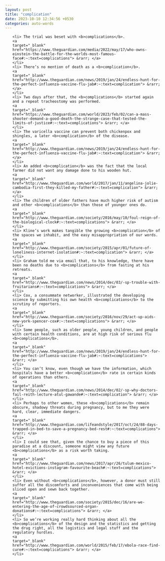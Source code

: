 ```yaml
---
layout: post
title: "complication"
date: 2023-10-10 12:34:56 +0530
categories: auto-words
---
```

<ol>

    <li> The trial was beset with <b>complications</b>.
    <a 
    target="_blank" 
    href="https://www.theguardian.com/media/2022/may/17/who-owns-einstein-the-battle-for-the-worlds-most-famous-face#:~:text=complications"> &rarr; </a>
    </li>
    <li> There’s no mention of death as a <b>complication</b>.
    <a 
    target="_blank" 
    href="http://www.theguardian.com/news/2019/jan/24/endless-hunt-for-the-perfect-influenza-vaccine-flu-jab#:~:text=complication"> &rarr; </a>
    </li>
    <li> Two days after that, the <b>complications</b> started again and a repeat tracheostomy was performed.
    <a 
    target="_blank" 
    href="https://www.theguardian.com/world/2023/feb/02/can-a-mass-shooter-demand-a-good-death-the-strange-case-that-tested-the-limits-of-justice#:~:text=complications"> &rarr; </a>
    </li>
    <li> The varicella vaccine can prevent both chickenpox and shingles, a later <b>complication</b> of the disease.
    <a 
    target="_blank" 
    href="http://www.theguardian.com/news/2019/jan/24/endless-hunt-for-the-perfect-influenza-vaccine-flu-jab#:~:text=complication"> &rarr; </a>
    </li>
    <li> An added <b>complication</b> was the fact that the local farmer did not want any damage done to his wooden hut.
    <a 
    target="_blank" 
    href="http://www.theguardian.com/world/2017/jan/11/angelina-jolie-cambodia-first-they-killed-my-father#:~:text=complication"> &rarr; </a>
    </li>
    <li> The children of older fathers have much higher risk of autism and other <b>complications</b> than those of younger ones do.
    <a 
    target="_blank" 
    href="http://www.theguardian.com/society/2016/may/10/foul-reign-of-the-biological-clock#:~:text=complications"> &rarr; </a>
    </li>
    <li> Kline’s work makes tangible the growing <b>complication</b> of the spaces we inhabit, and the easy misappropriation of our words.
    <a 
    target="_blank" 
    href="http://www.theguardian.com/society/2015/apr/01/future-of-loneliness-internet-isolation#:~:text=complication"> &rarr; </a>
    </li>
    <li> Graham told me via email that, to his knowledge, there have been no deaths due to <b>complications</b> from fasting at his retreats.
    <a 
    target="_blank" 
    href="http://www.theguardian.com/news/2014/dec/03/-sp-trouble-with-fruitarians#:~:text=complications"> &rarr; </a>
    </li>
    <li> Cox, a consummate networker, illustrated the developing science by submitting his own health <b>complications</b> to the scrutiny of reporters.
    <a 
    target="_blank" 
    href="http://www.theguardian.com/society/2016/nov/29/act-up-aids-new-york-spencer-cox#:~:text=complications"> &rarr; </a>
    </li>
    <li> Some people, such as older people, young children, and people with certain health conditions, are at high risk of serious flu <b>complications</b>.
    <a 
    target="_blank" 
    href="http://www.theguardian.com/news/2019/jan/24/endless-hunt-for-the-perfect-influenza-vaccine-flu-jab#:~:text=complications"> &rarr; </a>
    </li>
    <li> You can’t know, even though we have the information, which hospitals have a better <b>complication</b> rate in certain kinds of operations than others.
    <a 
    target="_blank" 
    href="http://www.theguardian.com/news/2014/dec/02/-sp-why-doctors-fail-reith-lecture-atul-gawande#:~:text=complication"> &rarr; </a>
    </li>
    <li> Perhaps to other women, these <b>complications</b> remain obscure, shadowy threats during pregnancy, but to me they were hard, clear, immediate dangers.
    <a 
    target="_blank" 
    href="http://www.theguardian.com/lifeandstyle/2017/oct/24/88-days-trapped-in-bed-to-save-a-pregnancy-bed-rest#:~:text=complications"> &rarr; </a>
    </li>
    <li> I could see that, given the chance to buy a piece of this paradise at a discount, someone might view any future <b>complications</b> as a risk worth taking.
    <a 
    target="_blank" 
    href="http://www.theguardian.com/news/2017/apr/26/tulum-mexico-hotel-evictions-instagram-favourite-beach#:~:text=complications"> &rarr; </a>
    </li>
    <li> Even without <b>complications</b>, however, a donor must still suffer all the discomforts and inconveniences that come with being sliced open and sewn back together.
    <a 
    target="_blank" 
    href="http://www.theguardian.com/society/2015/dec/16/are-we-entering-the-age-of-crowdsourced-organ-donations#:~:text=complications"> &rarr; </a>
    </li>
    <li> So we’re working really hard thinking about all the <b>complications</b> of the design and the statistics and getting the drug right, all the logistics and legal stuff and the regulatory hurdles.
    <a 
    target="_blank" 
    href="http://www.theguardian.com/world/2015/feb/17/ebola-race-find-cure#:~:text=complications"> &rarr; </a>
    </li>